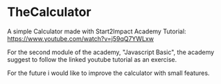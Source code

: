 # TheCalculator
A simple Calculator made with Start2Impact Academy Tutorial: https://www.youtube.com/watch?v=j59qQ7YWLxw

For the second module of the academy, "Javascript Basic", the academy suggest to follow the linked youtube tutorial as an exercise.

For the future i would like to improve the calculator with small features.
